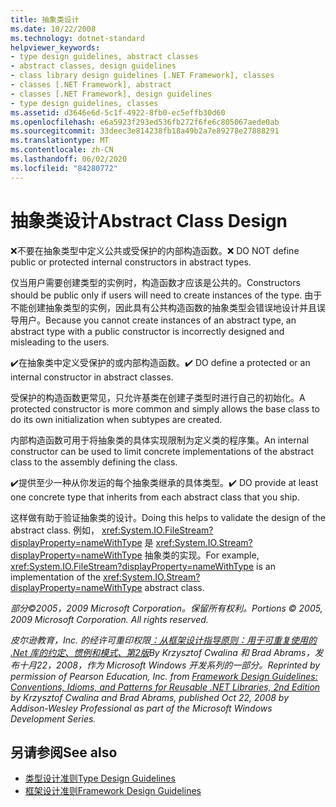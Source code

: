 ```yaml
---
title: 抽象类设计
ms.date: 10/22/2008
ms.technology: dotnet-standard
helpviewer_keywords:
- type design guidelines, abstract classes
- abstract classes, design guidelines
- class library design guidelines [.NET Framework], classes
- classes [.NET Framework], abstract
- classes [.NET Framework], design guidelines
- type design guidelines, classes
ms.assetid: d3646e6d-5c1f-4922-8fb0-ec5effb30d60
ms.openlocfilehash: e6a5923f293ed536fb272f6fe6c805067aede0ab
ms.sourcegitcommit: 33deec3e814238fb18a49b2a7e89278e27888291
ms.translationtype: MT
ms.contentlocale: zh-CN
ms.lasthandoff: 06/02/2020
ms.locfileid: "84280772"
---
```

# <a name="abstract-class-design"></a><span data-ttu-id="de522-102">抽象类设计</span><span class="sxs-lookup"><span data-stu-id="de522-102">Abstract Class Design</span></span>

<span data-ttu-id="de522-103">❌不要在抽象类型中定义公共或受保护的内部构造函数。</span><span class="sxs-lookup"><span data-stu-id="de522-103">❌ DO NOT define public or protected internal constructors in abstract types.</span></span>

 <span data-ttu-id="de522-104">仅当用户需要创建类型的实例时，构造函数才应该是公共的。</span><span class="sxs-lookup"><span data-stu-id="de522-104">Constructors should be public only if users will need to create instances of the type.</span></span> <span data-ttu-id="de522-105">由于不能创建抽象类型的实例，因此具有公共构造函数的抽象类型会错误地设计并且误导用户。</span><span class="sxs-lookup"><span data-stu-id="de522-105">Because you cannot create instances of an abstract type, an abstract type with a public constructor is incorrectly designed and misleading to the users.</span></span>

 <span data-ttu-id="de522-106">✔️在抽象类中定义受保护的或内部构造函数。</span><span class="sxs-lookup"><span data-stu-id="de522-106">✔️ DO define a protected or an internal constructor in abstract classes.</span></span>

 <span data-ttu-id="de522-107">受保护的构造函数更常见，只允许基类在创建子类型时进行自己的初始化。</span><span class="sxs-lookup"><span data-stu-id="de522-107">A protected constructor is more common and simply allows the base class to do its own initialization when subtypes are created.</span></span>

 <span data-ttu-id="de522-108">内部构造函数可用于将抽象类的具体实现限制为定义类的程序集。</span><span class="sxs-lookup"><span data-stu-id="de522-108">An internal constructor can be used to limit concrete implementations of the abstract class to the assembly defining the class.</span></span>

 <span data-ttu-id="de522-109">✔️提供至少一种从你发运的每个抽象类继承的具体类型。</span><span class="sxs-lookup"><span data-stu-id="de522-109">✔️ DO provide at least one concrete type that inherits from each abstract class that you ship.</span></span>

 <span data-ttu-id="de522-110">这样做有助于验证抽象类的设计。</span><span class="sxs-lookup"><span data-stu-id="de522-110">Doing this helps to validate the design of the abstract class.</span></span> <span data-ttu-id="de522-111">例如， <xref:System.IO.FileStream?displayProperty=nameWithType> 是 <xref:System.IO.Stream?displayProperty=nameWithType> 抽象类的实现。</span><span class="sxs-lookup"><span data-stu-id="de522-111">For example,  <xref:System.IO.FileStream?displayProperty=nameWithType> is an implementation of the <xref:System.IO.Stream?displayProperty=nameWithType> abstract class.</span></span>

 <span data-ttu-id="de522-112">*部分©2005，2009 Microsoft Corporation。保留所有权利。*</span><span class="sxs-lookup"><span data-stu-id="de522-112">*Portions © 2005, 2009 Microsoft Corporation. All rights reserved.*</span></span>

 <span data-ttu-id="de522-113">*皮尔逊教育，Inc. 的经许可重印权限[：从框架设计指导原则：用于可重复使用的 .Net 库的约定、惯例和模式、第2版](https://www.informit.com/store/framework-design-guidelines-conventions-idioms-and-9780321545619)By Krzysztof Cwalina 和 Brad Abrams，发布十月22，2008，作为 Microsoft Windows 开发系列的一部分。*</span><span class="sxs-lookup"><span data-stu-id="de522-113">*Reprinted by permission of Pearson Education, Inc. from [Framework Design Guidelines: Conventions, Idioms, and Patterns for Reusable .NET Libraries, 2nd Edition](https://www.informit.com/store/framework-design-guidelines-conventions-idioms-and-9780321545619) by Krzysztof Cwalina and Brad Abrams, published Oct 22, 2008 by Addison-Wesley Professional as part of the Microsoft Windows Development Series.*</span></span>

## <a name="see-also"></a><span data-ttu-id="de522-114">另请参阅</span><span class="sxs-lookup"><span data-stu-id="de522-114">See also</span></span>

- [<span data-ttu-id="de522-115">类型设计准则</span><span class="sxs-lookup"><span data-stu-id="de522-115">Type Design Guidelines</span></span>](type.md)
- [<span data-ttu-id="de522-116">框架设计准则</span><span class="sxs-lookup"><span data-stu-id="de522-116">Framework Design Guidelines</span></span>](index.md)
